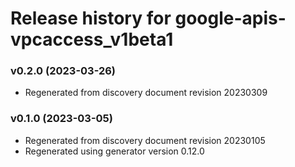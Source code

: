 # Release history for google-apis-vpcaccess_v1beta1

### v0.2.0 (2023-03-26)

* Regenerated from discovery document revision 20230309

### v0.1.0 (2023-03-05)

* Regenerated from discovery document revision 20230105
* Regenerated using generator version 0.12.0

